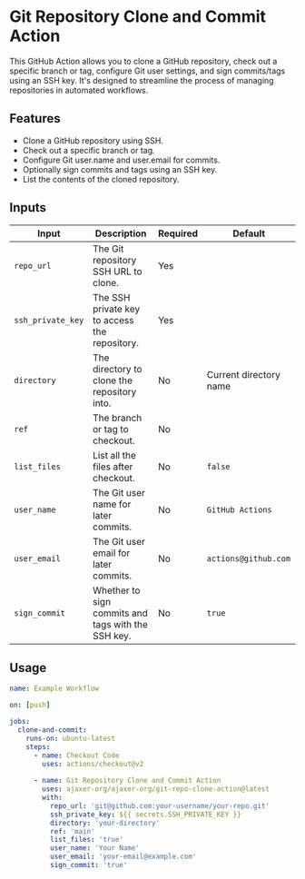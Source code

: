 # Git Repository Clone and Commit Action

This GitHub Action allows you to clone a GitHub repository, check out a specific branch or tag, configure Git user
settings, and sign commits/tags using an SSH key. It's designed to streamline the process of managing repositories in
automated workflows.

## Features

- Clone a GitHub repository using SSH.
- Check out a specific branch or tag.
- Configure Git user.name and user.email for commits.
- Optionally sign commits and tags using an SSH key.
- List the contents of the cloned repository.

## Inputs

| Input             | Description                                        | Required | Default                |
|-------------------|----------------------------------------------------|----------|------------------------|
| `repo_url`        | The Git repository SSH URL to clone.               | Yes      |                        |
| `ssh_private_key` | The SSH private key to access the repository.      | Yes      |                        |
| `directory`       | The directory to clone the repository into.        | No       | Current directory name |
| `ref`             | The branch or tag to checkout.                     | No       |                        |
| `list_files`      | List all the files after checkout.                 | No       | `false`                |
| `user_name`       | The Git user name for later commits.               | No       | `GitHub Actions`       |
| `user_email`      | The Git user email for later commits.              | No       | `actions@github.com`   |
| `sign_commit`     | Whether to sign commits and tags with the SSH key. | No       | `true`                 |

## Usage

```yaml
name: Example Workflow

on: [push]

jobs:
  clone-and-commit:
    runs-on: ubuntu-latest
    steps:
      - name: Checkout Code
        uses: actions/checkout@v2
      
      - name: Git Repository Clone and Commit Action
        uses: ajaxer-org/ajaxer-org/git-repo-clone-action@latest
        with:
          repo_url: 'git@github.com:your-username/your-repo.git'
          ssh_private_key: ${{ secrets.SSH_PRIVATE_KEY }}
          directory: 'your-directory'
          ref: 'main'
          list_files: 'true'
          user_name: 'Your Name'
          user_email: 'your-email@example.com'
          sign_commit: 'true'
```